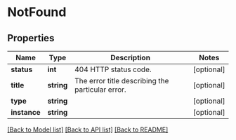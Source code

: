 # NotFound

## Properties
Name | Type | Description | Notes
------------ | ------------- | ------------- | -------------
**status** | **int** | 404 HTTP status code. | [optional] 
**title** | **string** | The error title describing the particular error. | [optional] 
**type** | **string** |  | [optional] 
**instance** | **string** |  | [optional] 

[[Back to Model list]](../../README.md#documentation-for-models) [[Back to API list]](../../README.md#documentation-for-api-endpoints) [[Back to README]](../../README.md)

